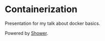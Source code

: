 # Containerization

Presentation for my talk about docker basics.

Powered by [Shower](http://shwr.me/).